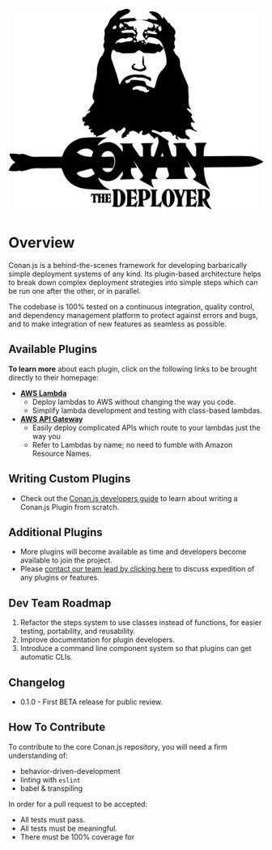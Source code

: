 ![](../conan-logo.png)
# Overview

Conan.js is a behind-the-scenes framework for developing barbarically simple deployment systems of any kind. Its plugin-based architecture helps to break down complex deployment strategies into simple steps which can be run one after the other, or in parallel.

The codebase is 100% tested on a continuous integration, quality control, and dependency management platform to protect against errors and bugs, and to make integration of new features as seamless as possible.

## Available Plugins

**To learn more** about each plugin, click on the following links to be brought directly to their homepage:

* **[AWS Lambda](https://github.com/FreeAllMedia/conan-aws-lambda)**
	* Deploy lambdas to AWS without changing the way you code.
	* Simplify lambda development and testing with class-based lambdas.
* **[AWS API Gateway](https://github.com/FreeAllMedia/conan-aws-api-gateway)**
	* Easily deploy complicated APIs which route to your lambdas just the way you
	* Refer to Lambdas by name; no need to fumble with Amazon Resource Names.

## Writing Custom Plugins

* Check out the [Conan.js developers guide](#) to learn about writing a Conan.js Plugin from scratch.

## Additional Plugins

* More plugins will become available as time and developers become available to join the project.
* Please [contact our team lead by clicking here](mailto:fam-operations+conan@gmail.com) to discuss expedition of any plugins or features.

## Dev Team Roadmap

1. Refactor the steps system to use classes instead of functions, for easier testing, portability, and reusability.
2. Improve documentation for plugin developers.
3. Introduce a command line component system so that plugins can get automatic CLIs.

## Changelog

* 0.1.0 - First BETA release for public review.

## How To Contribute

To contribute to the core Conan.js repository, you will need a firm understanding of:

* behavior-driven-development
* linting with `eslint`
* babel & transpiling

In order for a pull request to be accepted:

* All tests must pass.
* All tests must be meaningful.
* There must be 100% coverage for
